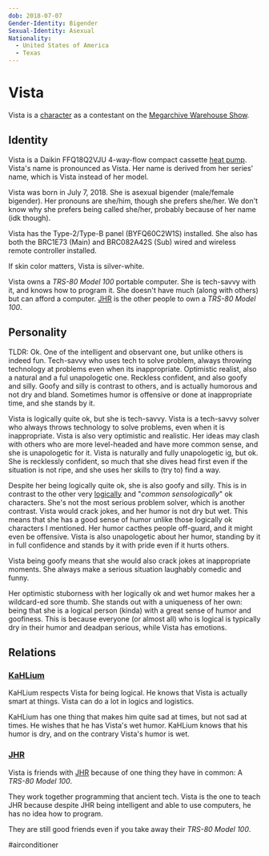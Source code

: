 ```yaml
---
dob: 2018-07-07
Gender-Identity: Bigender
Sexual-Identity: Asexual
Nationality:
  - United States of America
  - Texas
---
```

# Vista

Vista is a [character](Characters.md) as a contestant on the [Megarchive Warehouse Show](../../../Megarchive%20Warehouse%20Show/Megarchive%20Warehouse%20Show.md).

## Identity
Vista is a Daikin FFQ18Q2VJU 4-way-flow compact cassette [heat pump](../../Species/Air%20Conditioners.md). Vista's name is pronounced as Vista. Her name is derived from her series' name, which is Vista instead of her model.

Vista was born in July 7, 2018. She is asexual bigender (male/female bigender). Her pronouns are she/him, though she prefers she/her. We don't know why she prefers being called she/her, probably because of her name (idk though).

Vista has the Type-2/Type-B panel (BYFQ60C2W1S) installed. She also has both the BRC1E73 (Main) and BRC082A42S (Sub) wired and wireless remote controller installed. 

If skin color matters, Vista is silver-white.

Vista owns a *TRS-80 Model 100* portable computer. She is tech-savvy with it, and knows how to program it. She doesn't have much (along with others) but can afford a computer. [JHR](AEX/AEX.md#JHR) is the other people to own a *TRS-80 Model 100*.

## Personality
TLDR: Ok. One of the intelligent and observant one, but unlike others is indeed fun. Tech-savvy who uses tech to solve problem, always throwing technology at problems even when its inappropriate. Optimistic realist, also a natural and a ful unapologetic one. Reckless confident, and also goofy and silly. Goofy and silly is contrast to others, and is actually humorous and not dry and bland. Sometimes humor is offensive or done at inappropriate time, and she stands by it.

Vista is logically quite ok, but she is tech-savvy. Vista is a tech-savvy solver who always throws technology to solve problems, even when it is inappropriate. Vista is also very optimistic and realistic. Her ideas may clash with others who are more level-headed and have more common sense, and she is unapologetic for it. Vista is naturally and fully unapologetic ig, but ok. She is recklessly confident, so much that she dives head first even if the situation is not ripe, and she uses her skills to (try to) find a way.

Despite her being logically quite ok, she is also goofy and silly. This is in contrast to the other very [logi](KaHLium.md)[cal](Fisios.md)[ly](ToshyMEM.md) and "*common sensologically*" ok characters. She's not the most serious problem solver, which is another contrast. Vista would crack jokes, and her humor is not dry but wet. This means that she has a good sense of humor unlike those logically ok characters I mentioned. Her humor cacthes people off-guard, and it might even be offensive. Vista is also unapologetic about her humor, standing by it in full confidence and stands by it with pride even if it hurts others.

Vista being goofy means that she would also crack jokes at inappropriate moments. She always make a serious situation laughably comedic and funny.

Her optimistic stuborness with her logically ok and wet humor makes her a wildcard-ed sore thumb. She stands out with a uniqueness of her own: being that she is a logical person (kinda) with a great sense of humor and goofiness. This is because everyone (or almost all) who is logical is typically dry in their humor and deadpan serious, while Vista has emotions.

## Relations

### [KaHLium](KaHLium.md)
KaHLium respects Vista for being logical. He knows that Vista is actually smart at things. Vista can do a lot in logics and logistics.

KaHLium has one thing that makes him quite sad at times, but not sad at times. He wishes that he has Vista's wet humor. KaHLium knows that his humor is dry, and on the contrary Vista's humor is wet.

### [JHR](AEX/JHR.md)
Vista is friends with [JHR](AEX/JHR.md) because of one thing they have in common: A *TRS-80 Model 100*.

They work together programming that ancient tech. Vista is the one to teach JHR because despite JHR being intelligent and able to use computers, he has no idea how to program.

They are still good friends even if you take away their *TRS-80 Model 100*.

#airconditioner 
